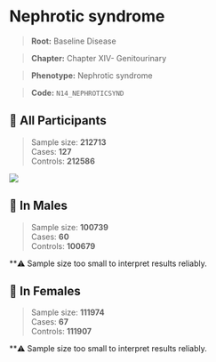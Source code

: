 # Nephrotic syndrome

> **Root:** Baseline Disease  

> **Chapter:** Chapter XIV- Genitourinary  

> **Phenotype:** Nephrotic syndrome  

> **Code:** `N14_NEPHROTICSYND`

## 🧪 All Participants  
> Sample size: **212713**  
> Cases: **127**  
> Controls: **212586**
<img src="/Disease/Figures/ALL/Incidence/N14_NEPHROTICSYND.png"/>
<CsvTable src="/public/Disease/Data/ALL/Incidence/COX_N14_NEPHROTICSYND.csv" label="🔍 View full results" />

## 👨 In Males  
> Sample size: **100739**  
> Cases: **60**  
> Controls: **100679**

**⚠️ Sample size too small to interpret results reliably.


## 👩 In Females  
> Sample size: **111974**  
> Cases: **67**  
> Controls: **111907**

**⚠️ Sample size too small to interpret results reliably.

